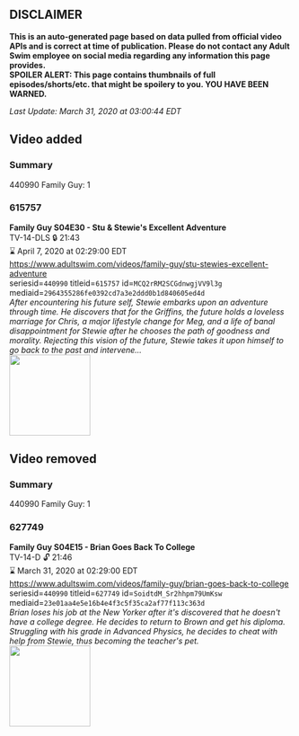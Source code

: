 ## DISCLAIMER
**This is an auto-generated page based on data pulled from official video APIs and is correct at time of publication. Please do not contact any Adult Swim employee on social media regarding any information this page provides.**  
**SPOILER ALERT: This page contains thumbnails of full episodes/shorts/etc. that might be spoilery to you. YOU HAVE BEEN WARNED.**  

_Last Update: March 31, 2020 at 03:00:44 EDT_
## Video added
### Summary
440990 Family Guy: 1  
### 615757
**Family Guy S04E30 - Stu & Stewie's Excellent Adventure**  
TV-14-DLS 🔒 21:43  
⌛ April 7, 2020 at 02:29:00 EDT  
https://www.adultswim.com/videos/family-guy/stu-stewies-excellent-adventure  
seriesid=`440990` titleid=`615757` id=`MCQ2rRM2SCGdnwgjVV9l3g` mediaid=`2964355286fe0392cd7a3e2ddd0b1d840605ed4d`  
_After encountering his future self, Stewie embarks upon an adventure through time.  He discovers that for the Griffins, the future holds a loveless marriage for Chris, a major lifestyle change for Meg, and a life of banal disappointment for Stewie after he chooses the path of goodness and morality.  Rejecting this vision of the future, Stewie takes it upon himself to go back to the past and intervene..._  
<a href="https://i.cdn.turner.com/adultswim/big/image-upload/thumbnails/thumb-2_image-15301995146552.jpg"><img src="https://i.cdn.turner.com/adultswim/big/image-upload/thumbnails/thumb-2_image-15301995146552.jpg" height="144px" /></a>
## Video removed
### Summary
440990 Family Guy: 1  
### 627749
**Family Guy S04E15 - Brian Goes Back To College**  
TV-14-D 🔓 21:46  
⌛ March 31, 2020 at 02:29:00 EDT  
https://www.adultswim.com/videos/family-guy/brian-goes-back-to-college  
seriesid=`440990` titleid=`627749` id=`SoidtdM_Sr2hhpm79UmKsw` mediaid=`23e01aa4e5e16b4e4f3c5f35ca2af77f113c363d`  
_Brian loses his job at the New Yorker after it's discovered that he doesn't have a college degree. He decides to return to Brown and get his diploma. Struggling with his grade in Advanced Physics, he decides to cheat with help from Stewie, thus becoming the teacher's pet._  
<a href="https://i.cdn.turner.com/asfix/repository//8a25c3920eaf5fa6010eaffb99c438bf/thumbnail_661863920486185603.jpg"><img src="https://i.cdn.turner.com/asfix/repository//8a25c3920eaf5fa6010eaffb99c438bf/thumbnail_661863920486185603.jpg" height="144px" /></a>
